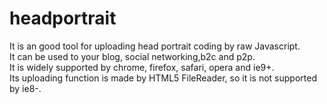 # headportrait

It is an good tool for uploading head portrait coding by raw Javascript.<br>
It can be used to your blog, social networking,b2c and p2p.<br>
It is widely supported by chrome, firefox, safari, opera and ie9+.<br>
Its uploading function is made by HTML5 FileReader, so it is not supported by ie8-.
